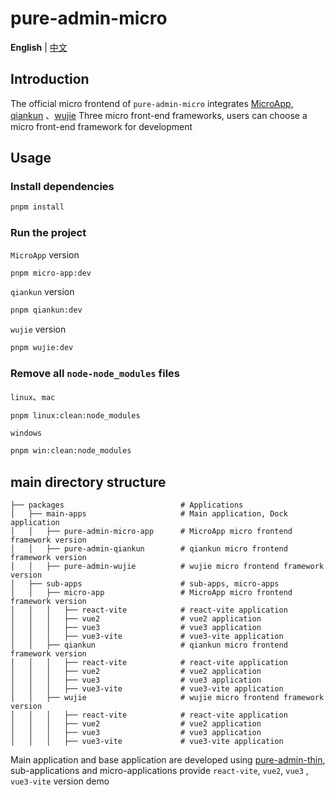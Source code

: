 <h1>pure-admin-micro</h1>

**English** | [中文](./README.md)

## Introduction

The official micro frontend of `pure-admin-micro` integrates [MicroApp](https://micro-zoe.github.io/micro-app/), [qiankun](https://qiankun.umijs.org/zh) 、[wujie](https://wujie-micro.github.io/doc/) Three micro front-end frameworks, users can choose a micro front-end framework for development

## Usage

### Install dependencies

```sh
pnpm install
```

### Run the project

`MicroApp` version

```sh
pnpm micro-app:dev
```

`qiankun` version

```sh
pnpm qiankun:dev
```

`wujie` version

```sh
pnpm wujie:dev
```

### Remove all `node-node_modules` files

`linux`、`mac`

```sh
pnpm linux:clean:node_modules
```

`windows`

```sh
pnpm win:clean:node_modules
```

## main directory structure

```
├── packages                          # Applications
│   ├── main-apps                     # Main application, Dock application
│   │   ├── pure-admin-micro-app      # MicroApp micro frontend framework version
│   │   ├── pure-admin-qiankun        # qiankun micro frontend framework version
│   │   ├── pure-admin-wujie          # wujie micro frontend framework version
│   ├── sub-apps                      # sub-apps, micro-apps
│   │   ├── micro-app                 # MicroApp micro frontend framework version
│   │   │   ├── react-vite            # react-vite application
│   │   │   ├── vue2                  # vue2 application
│   │   │   ├── vue3                  # vue3 application
│   │   │   ├── vue3-vite             # vue3-vite application
│   │   ├── qiankun                   # qiankun micro frontend framework version
│   │   │   ├── react-vite            # react-vite application
│   │   │   ├── vue2                  # vue2 application
│   │   │   ├── vue3                  # vue3 application
│   │   │   ├── vue3-vite             # vue3-vite application
│   │   ├── wujie                     # wujie micro frontend framework version
│   │   │   ├── react-vite            # react-vite application
│   │   │   ├── vue2                  # vue2 application
│   │   │   ├── vue3                  # vue3 application
│   │   │   ├── vue3-vite             # vue3-vite application
```

Main application and base application are developed using [pure-admin-thin](https://github.com/xiaoxian521/pure-admin-thin), sub-applications and micro-applications provide `react-vite`, `vue2`, `vue3` , `vue3-vite` version demo
